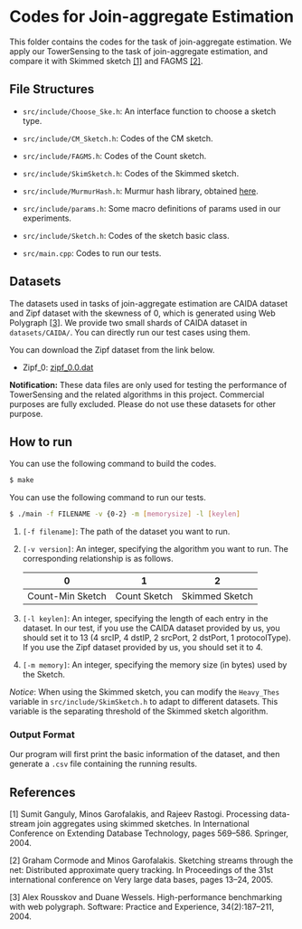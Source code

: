 # Codes for Join-aggregate Estimation

This folder contains the codes for the task of join-aggregate estimation. We apply our TowerSensing to the task of join-aggregate estimation, and compare it with Skimmed sketch [[1]](#md-ref-1) and FAGMS [[2]](#md-ref-2). 

## File Structures

- `src/include/Choose_Ske.h`: An interface function to choose a sketch type.

- `src/include/CM_Sketch.h`: Codes of the CM sketch.

- `src/include/FAGMS.h`: Codes of the Count sketch.

- `src/include/SkimSketch.h`: Codes of the Skimmed sketch.

- `src/include/MurmurHash.h`: Murmur hash library, obtained [here](https://github.com/aappleby/smhasher/blob/master/src/MurmurHash3.cpp).

- `src/include/params.h`: Some macro definitions of params used in our experiments.

- `src/include/Sketch.h`: Codes of the sketch basic class.

- `src/main.cpp`: Codes to run our tests.


## Datasets

The datasets used in tasks of join-aggregate estimation are CAIDA dataset and Zipf dataset with the skewness of 0, which is generated using Web Polygraph [[3]](#md-ref-3). We provide two small shards of CAIDA dataset in `datasets/CAIDA/`. You can directly run our test cases using them. 

You can download the Zipf dataset from the link below. 

- Zipf_0: [zipf_0.0.dat](https://drive.google.com/file/d/1zPn3XVHKF3O7qYpSXTyCG71yyc33J9LD/view?usp=sharing)

**Notification:** These data files are only used for testing the performance of TowerSensing and the related algorithms in this project. Commercial purposes are fully excluded. Please do not use these datasets for other purpose. 


## How to run

You can use the following command to build the codes. 

```bash
$ make
```

You can use the following command to run our tests. 

```bash
$ ./main -f FILENAME -v {0-2} -m [memorysize] -l [keylen]
```

1. `[-f filename]`: The path of the dataset you want to run. 

2. `[-v version]`: An integer, specifying the algorithm you want to run. The corresponding relationship is as follows. 


   | 0 | 1 | 2 |
   | - | - | - |
   | Count-Min Sketch | Count Sketch | Skimmed Sketch |

3. `[-l keylen]`: An integer, specifying the length of each entry in the dataset. In our test, if you use the CAIDA dataset provided by us, you should set it to 13 (4 srcIP, 4 dstIP, 2 srcPort, 2 dstPort, 1 protocolType). If you use the Zipf dataset provided by us, you should set it to 4.

4. `[-m memory]`: An integer, specifying the memory size (in bytes) used by the Sketch. 

*Notice*: When using the Skimmed sketch, you can modify the `Heavy_Thes` variable in `src/include/SkimSketch.h` to adapt to different datasets. This variable is the separating threshold of the Skimmed sketch algorithm. 

### Output Format

Our program will first print the basic information of the dataset, and then generate a `.csv` file containing the running results.


## References

<span id="md-ref-1"></span>
[1] Sumit Ganguly, Minos Garofalakis, and Rajeev Rastogi. Processing data-stream join aggregates using skimmed sketches. In International Conference on Extending Database Technology, pages 569–586. Springer, 2004. 

<span id="md-ref-2"></span>
[2] Graham Cormode and Minos Garofalakis. Sketching streams through the net: Distributed approximate query tracking. In Proceedings of the 31st international conference on Very large data bases, pages 13–24, 2005.

<span id="md-ref-3"></span>
[3] Alex Rousskov and Duane Wessels. High-performance benchmarking with web polygraph. Software: Practice and Experience, 34(2):187–211, 2004.